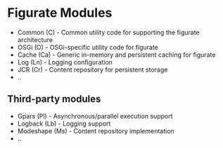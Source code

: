 Figurate Modules
================

* Common (C) - Common utility code for supporting the figurate architecture
* OSGi (O) - OSGi-specific utility code for figurate
* Cache (Ca) - Generic in-memory and persistent caching for figurate
* Log (Ln) - Logging configuration
* JCR (Cr) - Content repository for persistent storage
* ..

Third-party modules
-------------------

* Gpars (Pl) - Asynchronous/parallel execution support
* Logback (Lb) - Logging support
* Modeshape (Ms) - Content repository implementation
* ..
